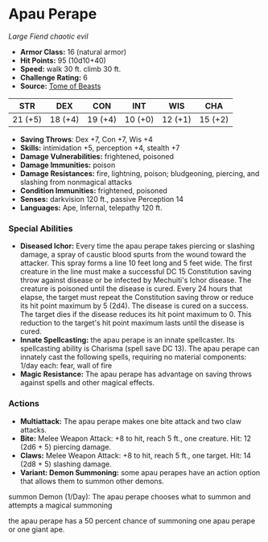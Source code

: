 # Apau Perape

*Large* *Fiend* *chaotic evil*

- **Armor Class:** 16 (natural armor)
- **Hit Points:** 95 (10d10+40)
- **Speed:** walk 30 ft. climb 30 ft.
- **Challenge Rating:** 6
- **Source:** [Tome of Beasts](https://koboldpress.com/kpstore/product/tome-of-beasts-for-5th-edition-print/)

| STR | DEX | CON | INT | WIS | CHA |
| --- | --- | --- | --- | --- | --- |
| 21 (+5) | 18 (+4) | 19 (+4) | 10 (+0) | 12 (+1) | 15 (+2) |

- **Saving Throws**: Dex +7, Con +7, Wis +4
- **Skills:** intimidation +5, perception +4, stealth +7
- **Damage Vulnerabilities:** frightened, poisoned
- **Damage Immunities:** poison
- **Damage Resistances:** fire, lightning, poison; bludgeoning, piercing, and slashing from nonmagical attacks
- **Condition Immunities:** frightened, poisoned
- **Senses:** darkvision 120 ft., passive Perception 14
- **Languages:** Ape, Infernal, telepathy 120 ft.
### Special Abilities
- **Diseased Ichor:** Every time the apau perape takes piercing or slashing damage, a spray of caustic blood spurts from the wound toward the attacker. This spray forms a line 10 feet long and 5 feet wide. The first creature in the line must make a successful DC 15 Constitution saving throw against disease or be infected by Mechuiti's Ichor disease. The creature is poisoned until the disease is cured. Every 24 hours that elapse, the target must repeat the Constitution saving throw or reduce its hit point maximum by 5 (2d4). The disease is cured on a success. The target dies if the disease reduces its hit point maximum to 0. This reduction to the target's hit point maximum lasts until the disease is cured.
- **Innate Spellcasting:** the apau perape is an innate spellcaster. Its spellcasting ability is Charisma (spell save DC 13). The apau perape can innately cast the following spells, requiring no material components:  1/day each: fear, wall of fire
- **Magic Resistance:** The apau perape has advantage on saving throws against spells and other magical effects.
### Actions
- **Multiattack:** The apau perape makes one bite attack and two claw attacks.
- **Bite:** Melee Weapon Attack: +8 to hit, reach 5 ft., one creature. Hit: 12 (2d6 + 5) piercing damage.
- **Claws:** Melee Weapon Attack: +8 to hit, reach 5 ft., one target. Hit: 14 (2d8 + 5) slashing damage.
- **Variant: Demon Summoning:** some apau perapes have an action option that allows them to summon other demons.

summon Demon (1/Day): The apau perape chooses what to summon and attempts a magical summoning

the apau perape has a 50 percent chance of summoning one apau perape or one giant ape.
